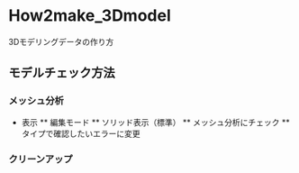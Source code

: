 # How2make_3Dmodel
3Dモデリングデータの作り方

## モデルチェック方法

### メッシュ分析
* 表示
** 編集モード
** ソリッド表示（標準）
** メッシュ分析にチェック
** タイプで確認したいエラーに変更

### クリーンアップ

